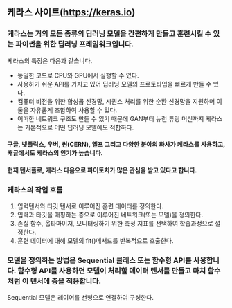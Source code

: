 케라스 사이트(https://keras.io)
--------------------------
### 케라스는 거의 모든 종류의 딥러닝 모델을 간편하게 만들고 훈련시킬 수 있는 파이썬을 위한 딥러닝 프레임워크입니다.
케라스의 특징은 다음과 같습니다.
* 동일한 코드로 CPU와 GPU에서 실행할 수 있다.
* 사용하기 쉬운 API를 가지고 있어 딥러닝 모델의 프로토타입을 빠르게 만들 수 있다.
* 컴퓨터 비전을 위한 합성곱 신경망, 시퀀스 처리를 위한 순환 신경망을 지원하며 이 둘을 자유롭게 조합하여 사용할 수 있다.
* 어떠한 네트워크 구조도 만들 수 있기 때문에 GAN부터 뉴런 튜링 머신까지 케라스는 기본적으로 어떤 딥러닝 모델에도 적합하다.

#### 구글, 넷플릭스, 우버, 썬(CERN), 옐프 그리고 다양한 분야의 화사가 케라스를 사용하고, 캐글에서도 케라스의 인기가 높습니다.
#### 현재 텐서플로, 케라스 다음으로 파이토치가 많은 관심을 받고 있다고 합니다.

### 케라스의 작업 흐름
1. 입력텐서와 타깃 텐서로 이루어진 훈련 데이터를 정의한다.
2. 입력과 타깃을 매핑하는 층으로 이루어진 네트워크(또는 모델)을 정의한다.
3. 손실 함수, 옵타마이저, 모니터링하기 위한 측정 지표를 선택하여 학습과정으로 설정한다.
4. 훈련 데이터에 대해 모델의 fit()메서드를 반복적으로 호출한다.
### 모델을 정의하는 방법은 Sequential 클래스 또는 함수형 API를 사용합니다. 함수형 API를 사용하면 모델이 처리할 데이터 텐서를 만들고 마치 함수처럼 이 텐서에 층을 적용합니다.
Sequential 모델은 레이어를 선형으로 연결하여 구성한다.
